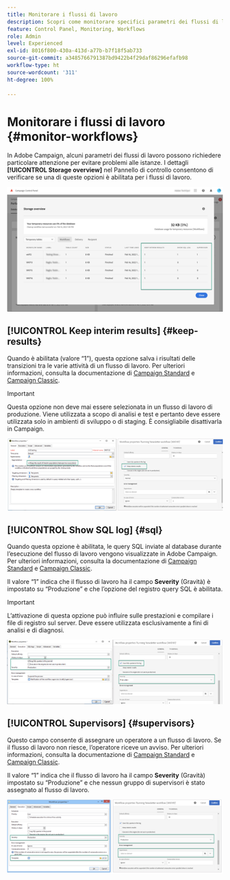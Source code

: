 ```yaml
---
title: Monitorare i flussi di lavoro
description: Scopri come monitorare specifici parametri dei flussi di lavoro che richiedono attenzione per evitare problemi nelle istanze.
feature: Control Panel, Monitoring, Workflows
role: Admin
level: Experienced
exl-id: 8016f800-430a-413d-a77b-b7f18f5ab733
source-git-commit: a3485766791387bd9422b4f29daf86296efafb98
workflow-type: ht
source-wordcount: '311'
ht-degree: 100%

---
```


# Monitorare i flussi di lavoro {#monitor-workflows}

<!-- Clean paused and completed workflows

When [!DNL Adobe Campaign] workflows are paused or completed, they leave temporary tables on your instances database that consume space and can lead to performance issues.

Control Panel allows you to identify those workflows and clean the temporary resources generated on your instances.

>[!NOTE]
>
>Technically, this operation executes the **[!UICONTROL Database cleanup technical workflow]** that runs on your Campaign instance everyday (see [Campaign Standard](https://experienceleague.adobe.com/docs/campaign-standard/using/administrating/application-settings/technical-workflows.html#list-of-technical-workflows) and [Campaign Classic](https://experienceleague.adobe.com/docs/campaign-classic/using/monitoring-campaign-classic/data-processing/database-cleanup-workflow.html) documentation). 

To clean paused and completed workflows, follow these steps:

1. Navigate to the **[!UICONTROL Performance monitoring]** card.

1. In the **[!UICONTROL Databases]** tab, select the instance where you want to perform the operation.

1. Access the **[!UICONTROL Storage overview]** details, then filter the list on **[!UICONTROL Temporary tables]**. Learn more on **[!UICONTROL Storage overview]** in [this page](database-storage-overview.md).

    ![](assets/wkf-monitoring-filter.png)

1. All temporary tables generated on your instances by workflows and deliveries display. Click the **[!UICONTROL Clean now]** button to delete the resources generated by paused and completed workflows.

    ![](assets/wkf-monitoring-clean.png)

1. Once the operation is confirmed, you can track the estimated remaining time in the **[!UICONTROL Storage overview]** list.

    ![](assets/wkf-monitoring-in-progress.png)

Monitor workflow parameters -->

In Adobe Campaign, alcuni parametri dei flussi di lavoro possono richiedere particolare attenzione per evitare problemi alle istanze. I dettagli **[!UICONTROL Storage overview]** nel Pannello di controllo consentono di verificare se una di queste opzioni è abilitata per i flussi di lavoro.

![](assets/wkf-monitoring-parameters.png)

## **[!UICONTROL Keep interim results]** {#keep-results}

Quando è abilitata (valore “1”), questa opzione salva i risultati delle transizioni tra le varie attività di un flusso di lavoro. Per ulteriori informazioni, consulta la documentazione di [Campaign Standard](https://experienceleague.adobe.com/docs/campaign-standard/using/managing-processes-and-data/executing-a-workflow/managing-execution-options.html?lang=it) e [Campaign Classic](https://experienceleague.adobe.com/docs/campaign-classic/using/automating-with-workflows/introduction/workflow-best-practices.html?lang=it#logs).

>[!IMPORTANT]
>
>Questa opzione non deve mai essere selezionata in un flusso di lavoro di produzione. Viene utilizzata a scopo di analisi e test e pertanto deve essere utilizzata solo in ambienti di sviluppo o di staging. È consigliabile disattivarla in Campaign.

![](assets/wkf-monitoring-keep.png)

## **[!UICONTROL Show SQL log]** {#sql}

Quando questa opzione è abilitata, le query SQL inviate al database durante l’esecuzione del flusso di lavoro vengono visualizzate in Adobe Campaign. Per ulteriori informazioni, consulta la documentazione di [Campaign Standard](https://experienceleague.adobe.com/docs/campaign-standard/using/managing-processes-and-data/executing-a-workflow/managing-execution-options.html?lang=it) e [Campaign Classic](https://experienceleague.adobe.com/docs/campaign-classic/using/automating-with-workflows/advanced-management/workflow-properties.html?lang=it#execution).

Il valore “1” indica che il flusso di lavoro ha il campo **Severity** (Gravità) è impostato su “Produzione” e che l’opzione del registro query SQL è abilitata.

>[!IMPORTANT]
>
>L’attivazione di questa opzione può influire sulle prestazioni e compilare i file di registro sul server. Deve essere utilizzata esclusivamente a fini di analisi e di diagnosi.

![](assets/wkf-monitoring-sql.png)

## **[!UICONTROL Supervisors]** {#supervisors}

Questo campo consente di assegnare un operatore a un flusso di lavoro. Se il flusso di lavoro non riesce, l’operatore riceve un avviso. Per ulteriori informazioni, consulta la documentazione di [Campaign Standard](https://experienceleague.adobe.com/docs/campaign-standard/using/managing-processes-and-data/executing-a-workflow/monitoring-workflow-execution.html?lang=it#error-management) e [Campaign Classic](https://experienceleague.adobe.com/docs/campaign-classic/using/automating-with-workflows/advanced-management/workflow-properties.html?lang=it#error-management).

Il valore “1” indica che il flusso di lavoro ha il campo **Severity** (Gravità) impostato su “Produzione” e che nessun gruppo di supervisori è stato assegnato al flusso di lavoro.

![](assets/wkf-monitoring-supervisors.png)
